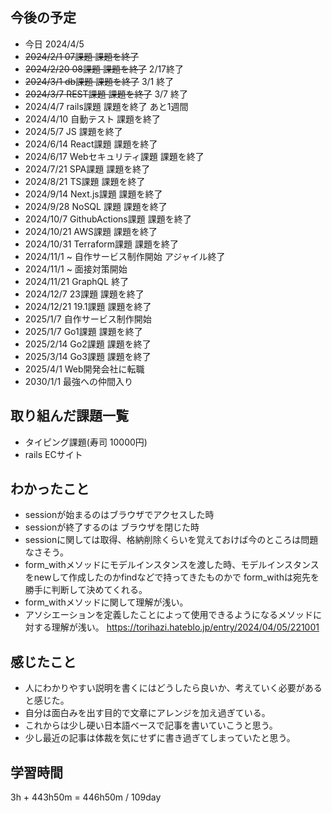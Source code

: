 ## 今後の予定
- 今日 2024/4/5
- ~~2024/2/1 07課題 課題を終了~~
- ~~2024/2/20 08課題 課題を終了~~ 2/17終了
- ~~2024/3/1 db課題 課題を終了~~ 3/1 終了
- ~~2024/3/7 REST課題 課題を終了~~ 3/7 終了
- 2024/4/7 rails課題 課題を終了 あと1週間
- 2024/4/10 自動テスト 課題を終了
- 2024/5/7 JS 課題を終了
- 2024/6/14 React課題 課題を終了
- 2024/6/17 Webセキュリティ課題 課題を終了
- 2024/7/21 SPA課題 課題を終了
- 2024/8/21 TS課題 課題を終了
- 2024/9/14 Next.js課題 課題を終了
- 2024/9/28 NoSQL 課題 課題を終了
- 2024/10/7 GithubActions課題 課題を終了
- 2024/10/21 AWS課題 課題を終了
- 2024/10/31 Terraform課題 課題を終了
- 2024/11/1 ~ 自作サービス制作開始 アジャイル終了
- 2024/11/1 ~ 面接対策開始
- 2024/11/21 GraphQL 終了
- 2024/12/7 23課題 課題を終了
- 2024/12/21 19.1課題 課題を終了
- 2025/1/7 自作サービス制作開始
- 2025/1/7 Go1課題 課題を終了
- 2025/2/14 Go2課題 課題を終了
- 2025/3/14 Go3課題 課題を終了
- 2025/4/1 Web開発会社に転職
- 2030/1/1 最強への仲間入り

## 取り組んだ課題一覧
- タイピング課題(寿司 10000円)
- rails ECサイト 
## わかったこと
- sessionが始まるのはブラウザでアクセスした時
- sessionが終了するのは ブラウザを閉じた時
- sessionに関しては取得、格納削除くらいを覚えておけば今のところは問題なさそう。
- form_withメソッドにモデルインスタンスを渡した時、モデルインスタンスをnewして作成したのかfindなどで持ってきたものかで form_withは宛先を勝手に判断して決めてくれる。
- form_withメソッドに関して理解が浅い。
- アソシエーションを定義したことによって使用できるようになるメソッドに対する理解が浅い。
https://torihazi.hateblo.jp/entry/2024/04/05/221001
## 感じたこと
- 人にわかりやすい説明を書くにはどうしたら良いか、考えていく必要があると感じた。
- 自分は面白みを出す目的で文章にアレンジを加え過ぎている。
- これからは少し硬い日本語ベースで記事を書いていこうと思う。
- 少し最近の記事は体裁を気にせずに書き過ぎてしまっていたと思う。
## 学習時間
3h + 443h50m 
= 446h50m / 109day

